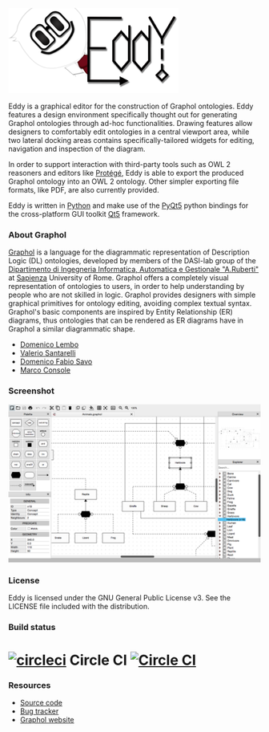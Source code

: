![Eddy](/eddy/ui/artwork/banner.png?raw=true)

Eddy is a graphical editor for the construction of Graphol ontologies. Eddy features a design environment specifically 
thought out for generating Graphol ontologies through ad-hoc functionalities. Drawing features allow designers to 
comfortably edit ontologies in a central viewport area, while two lateral docking areas contains specifically-tailored 
widgets for editing, navigation and inspection of the diagram. 

In order to support interaction with third-party tools such as OWL 2 reasoners and editors like [Protégé], Eddy is able 
to export the produced Graphol ontology into an OWL 2 ontology. Other simpler exporting file formats, like PDF, are 
also currently provided.

Eddy is written in [Python] and make use of the [PyQt5] python bindings for the cross-platform GUI toolkit [Qt5] framework. 

### About Graphol

[Graphol] is a language for the diagrammatic representation of Description Logic (DL) ontologies, developed by members 
of the DASI-lab group of the [Dipartimento di Ingegneria Informatica, Automatica e Gestionale "A.Ruberti"] at [Sapienza] 
University of Rome. Graphol offers a completely visual representation of ontologies to users, in order to help 
understanding by people who are not skilled in logic. Graphol provides designers with simple graphical primitives for 
ontology editing, avoiding complex textual syntax. Graphol's basic components are inspired by Entity Relationship (ER) 
diagrams, thus ontologies that can be rendered as ER diagrams have in Graphol a similar diagrammatic shape.

* [Domenico Lembo](http://www.dis.uniroma1.it/~lembo/)                         
* [Valerio Santarelli](http://www.dis.uniroma1.it/~dottoratoii/students/valerio-santarelli)           
* [Domenico Fabio Savo](http://www.dis.uniroma1.it/~savo/)                       
* [Marco Console](http://www.dis.uniroma1.it/~dottoratoii/students/marco-console)                 

### Screenshot

![screenshot](/eddy/ui/artwork/shot01.png?raw=true)

### License

Eddy is licensed under the GNU General Public License v3. See the LICENSE file included with the distribution.

### Build status

# [![circleci](https://avatars0.githubusercontent.com/u/1231870?v=2&s=50)](https://circleci.com/) Circle CI [![Circle CI](https://circleci.com/gh/danielepantaleone/eddy/tree/master.svg?style=svg&circle-token=d4611bacee6dca791faf8b03502ffabdeb099ffe)](https://circleci.com/gh/danielepantaleone/eddy/tree/master)

### Resources

* [Source code](https://github.com/danielepantaleone/eddy)
* [Bug tracker](https://github.com/danielepantaleone/eddy/issues)
* [Graphol website](http://www.dis.uniroma1.it/~graphol/)

[Dipartimento di Ingegneria Informatica, Automatica e Gestionale "A.Ruberti"]: http://www.dis.uniroma1.it/en
[Sapienza]: http://en.uniroma1.it/
[Graphol]: http://www.dis.uniroma1.it/~graphol/
[Python]: https://www.python.org/
[PyQt5]: https://riverbankcomputing.com/software/pyqt/intro
[Qt5]: http://www.qt.io/
[Protégé]: http://protege.stanford.edu/
